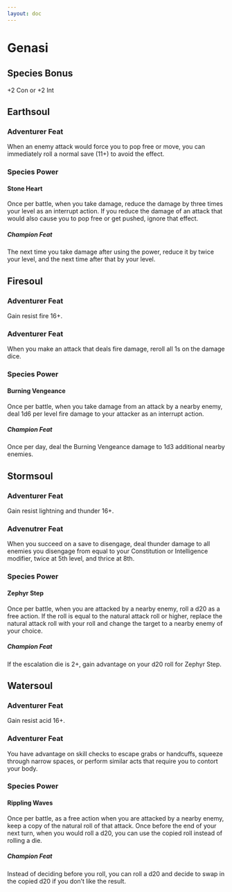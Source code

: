 ```yaml
---
layout: doc
---
```

# Genasi

## Species Bonus

+2 Con or +2 Int

## Earthsoul

### Adventurer Feat

When an enemy attack would force you to pop free or move, you can immediately roll a normal save (11+) to avoid the effect.

### Species Power

#### Stone Heart

Once per battle, when you take damage, reduce the damage by three times your level as an interrupt action. If you reduce the damage of an attack that would also cause you to pop free or get pushed, ignore that effect.

##### Champion Feat

The next time you take damage after using the power, reduce it by twice your level, and the next time after that by your level.

## Firesoul

### Adventurer Feat

Gain resist fire 16+.

### Adventurer Feat

When you make an attack that deals fire damage, reroll all 1s on the damage dice.

### Species Power

#### Burning Vengeance

Once per battle, when you take damage from an attack by a nearby enemy, deal 1d6 per level fire damage to your attacker as an interrupt action.

##### Champion Feat

Once per day, deal the Burning Vengeance damage to 1d3 additional nearby enemies.

## Stormsoul

### Adventurer Feat

Gain resist lightning and thunder 16+.

### Advenutrer Feat

When you succeed on a save to disengage, deal thunder damage to all enemies you disengage from equal to your Constitution or Intelligence modifier, twice at 5th level, and thrice at 8th.

### Species Power

#### Zephyr Step

Once per battle, when you are attacked by a nearby enemy, roll a d20 as a free action. If the roll is equal to the natural attack roll or higher, replace the natural attack roll with your roll and change the target to a nearby enemy of your choice.

##### Champion Feat

If the escalation die is 2+, gain advantage on your d20 roll for Zephyr Step.

## Watersoul

### Adventurer Feat

Gain resist acid 16+.

### Adventurer Feat

You have advantage on skill checks to escape grabs or handcuffs, squeeze through narrow spaces, or perform similar acts that require you to contort your body.

### Species Power

#### Rippling Waves

Once per battle, as a free action when you are attacked by a nearby enemy, keep a copy of the natural roll of that attack. Once before the end of your next turn, when you would roll a d20, you can use the copied roll instead of rolling a die.

##### Champion Feat

Instead of deciding before you roll, you can roll a d20 and decide to swap in the copied d20 if you don’t like the result.
